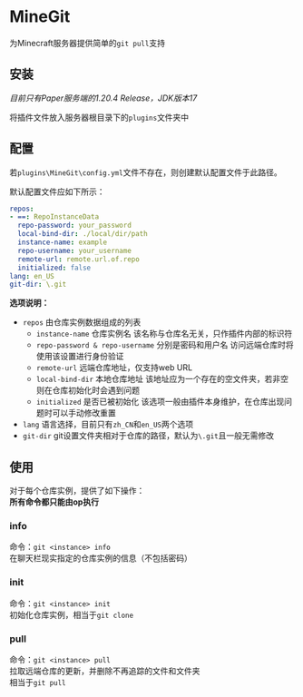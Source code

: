 <!--
 * @Date: 2024-05-18 18:17:15
 * @Author: DarkskyX15
 * @LastEditTime: 2024-05-19 20:15:13
-->
# MineGit

为Minecraft服务器提供简单的`git pull`支持

## 安装

*目前只有Paper服务端的1.20.4 Release，JDK版本17*  

将插件文件放入服务器根目录下的`plugins`文件夹中  

## 配置

若`plugins\MineGit\config.yml`文件不存在，则创建默认配置文件于此路径。

默认配置文件应如下所示：  

```yml
repos:
- ==: RepoInstanceData
  repo-password: your_password
  local-bind-dir: ./local/dir/path
  instance-name: example
  repo-username: your_username
  remote-url: remote.url.of.repo
  initialized: false
lang: en_US
git-dir: \.git
```

**选项说明：**  

- `repos` 由仓库实例数据组成的列表
  - `instance-name` 仓库实例名
    该名称与仓库名无关，只作插件内部的标识符
  - `repo-password & repo-username` 分别是密码和用户名
    访问远端仓库时将使用该设置进行身份验证
  - `remote-url` 远端仓库地址，仅支持web URL
  - `local-bind-dir` 本地仓库地址
    该地址应为一个存在的空文件夹，若非空则在仓库初始化时会遇到问题
  - `initialized` 是否已被初始化
    该选项一般由插件本身维护，在仓库出现问题时可以手动修改重置
- `lang` 语言选择，目前只有`zh_CN`和`en_US`两个选项
- `git-dir` git设置文件夹相对于仓库的路径，默认为`\.git`且一般无需修改  

## 使用  

对于每个仓库实例，提供了如下操作：  
**所有命令都只能由op执行**  

### info  

命令：`git <instance> info`   
在聊天栏现实指定的仓库实例的信息（不包括密码）  

### init  

命令：`git <instance> init`  
初始化仓库实例，相当于`git clone`  

### pull  

命令：`git <instance> pull`   
拉取远端仓库的更新，并删除不再追踪的文件和文件夹  
相当于`git pull`  

